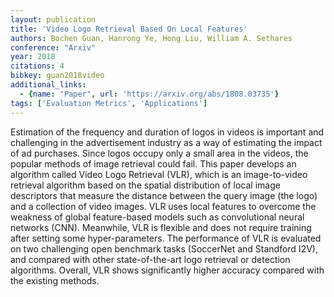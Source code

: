```yaml
---
layout: publication
title: 'Video Logo Retrieval Based On Local Features'
authors: Bochen Guan, Hanrong Ye, Hong Liu, William A. Sethares
conference: "Arxiv"
year: 2018
citations: 4
bibkey: guan2018video
additional_links:
  - {name: "Paper", url: 'https://arxiv.org/abs/1808.03735'}
tags: ['Evaluation Metrics', 'Applications']
---
```

Estimation of the frequency and duration of logos in videos is important and
challenging in the advertisement industry as a way of estimating the impact of
ad purchases. Since logos occupy only a small area in the videos, the popular
methods of image retrieval could fail. This paper develops an algorithm called
Video Logo Retrieval (VLR), which is an image-to-video retrieval algorithm
based on the spatial distribution of local image descriptors that measure the
distance between the query image (the logo) and a collection of video images.
VLR uses local features to overcome the weakness of global feature-based models
such as convolutional neural networks (CNN). Meanwhile, VLR is flexible and
does not require training after setting some hyper-parameters. The performance
of VLR is evaluated on two challenging open benchmark tasks (SoccerNet and
Standford I2V), and compared with other state-of-the-art logo retrieval or
detection algorithms. Overall, VLR shows significantly higher accuracy compared
with the existing methods.
